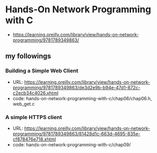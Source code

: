 # Hands-On Network Programming with C

- https://learning.oreilly.com/library/view/hands-on-network-programming/9781789349863/

## my followings

### Building a Simple Web Client
- URL: https://learning.oreilly.com/library/view/hands-on-network-programming/9781789349863/de3d2e9b-b94e-47d1-872c-c2ecb34c4026.xhtml
- code: hands-on-network-programming-with-c/chap06/chap06.h, web_get.c

### A simple HTTPS client
- URL: https://learning.oreilly.com/library/view/hands-on-network-programming/9781789349863/81428d1c-663d-4695-835e-cf878476e718.xhtml
- code: hands-on-network-programming-with-c/chap09/
